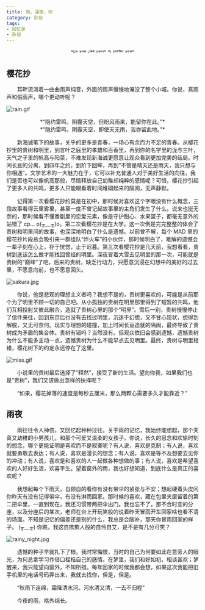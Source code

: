 ```yaml
---
title: 雨，深夜，你
category: 杂记
tags:
- 回忆录
- 杂记
---
```


<center>“ᴰᵒ ʸᵒᵘ ᴸⁱᵏᵉ ᴿᵃⁱⁿ” “ᴵ ᴾʳᵉᶠᵉʳ ʸᵒᵘ”</center>

## 樱花抄
&emsp;&emsp;耳畔流淌着一曲曲雨声纯音，外面的雨声慢慢地淹没了整个小城。你说，真雨声和假雨声，哪个更动听呢？

![rain.gif](https://i.loli.net/2020/03/26/ns7DCG3hyu61HRY.gif)

<center> *“隐约雷鸣，阴霾天空，但盼风雨来，能留你在此。”*</center>
<center>*“隐约雷鸣，阴霾天空，即使天无雨，我亦留此地。”*</center>

&emsp;&emsp;新海诚笔下的故事，关乎的更多是青春，一场心有余而力不足的青春。从樱花抄里的贵树和明里，到言叶之庭里的孝雄和百香里，再到你的名字里的泷与三叶，天气之子里的帆高与阳菜，不难发现新海诚更愿意让观众看到更加完美的结局。时间长亘的分离，到四年之约，到阶下回眸，再到“不管是晴天还是雨天，我只想与你相遇”。文学艺术的一大魅力在于，它可以补充普通人对于美好生活的向往，我们是否也可以像帆高那般，尽情释放自己幼稚却纯粹的感情呢？可惜，樱花抄引起了更多人的共鸣，更多人只能眼看着时间堆砌起来的隔阂，无声静默。

&emsp;&emsp;记得第一次看樱花抄约莫是在初中，那时候对喜欢这个字眼没有什么概念，三段故事看得云里雾里，甚至一度不曾记起故事里的主角们发生了什么。说来也挺无奈的，那时候看不懂番剧里的恋爱元素，像是守护甜心、水果篮子，都毫无意外的站错了 cp... o(╥﹏╥)o。第二次看樱花抄是在大学，这一次倒是完完整整的体会了贵树和明里间的故事，也深深地明白了什么是遗憾。以前曾不解，每个 MAD 里的樱花抄片段总会吸引来一群组队“炸火车”的小伙伴，那时候明白了，难解的遗憾会一辈子刻在心上，存于恍惚，止于迟暮。第三次看樱花抄是几天前，我想看看，贵树到底该怎么做才能找回曾经的明里。深夜冒着大雪去见明里的那一次，可能就是贵树的“巅峰”了吧，后来的贵树，缺乏行动力，只愿意沉浸在幻想中的美好的过去里，不愿意向前，也不愿意回头。

![sakura.jpg](https://i.loli.net/2020/03/26/N9IBVgh3cDnb6Lf.jpg)

&emsp;&emsp;你说，他是悲观的理想主义者吗？我想不是的，贵树更喜欢的，可能是从前那个为了明里不顾一切的自己吧。从小孤独的贵树在明里那里得到了短暂的共鸣，他们互相投射又彼此融合，造就了贵树心里的那个“明里”。雪后一别，贵树慢慢停止了信件来往，回到东京后也没有去找过明里，沉迷于幻想，又不甘心现状，想得到解脱，又无可奈何。现实与理想的碰撞，加上时间长亘造就的隔阂，最终导致了贵树成为矛盾的集合体。贵树有错吗？当然没有。但观众依旧会感到遗憾，遗憾贵树为什么不能多主动一点，遗憾贵树为什么不能早点去见明里。最终，贵树与明里相错，樱花树下的约定永远停在了这里。

![miss.gif](https://i.loli.net/2020/03/27/o3CU5QkclOYGBSI.gif)

&emsp;&emsp;小说里的贵树最后选择了“释然”，接受了新的生活。望向你我，如果我们也是“贵树”，我们又该做出怎样的抉择呢？

&emsp;&emsp;“如果，樱花掉落的速度是每秒五厘米，那么两颗心需要多久才能靠近？”

## 雨夜
&emsp;&emsp;雨往往令人神伤，又回忆起种种过往。关于雨的记忆，我始终能想起，那个天真又幼稚的小男孩儿，和那个可爱又温柔的女孩子。你说，长久的思念和欢愉时刻的想念，哪个更能证明是喜欢而不是寂寞呢？有人说，喜欢是克制；有人说，喜欢就要勇敢去表达；有人说，喜欢是漫长的想念；有人说，喜欢是等不及想要去见你的冲动；有人说，喜欢是和喜欢的人一起做各种想做的事；有人说，喜欢是希望喜欢的人好好生活，欢喜平生。望着窗外的雨，我也好想知道，到底什么是真正的喜欢呢？

&emsp;&emsp;我想起每个下雨天，自顾自的看你有没有带伞的紧张与不安；想起硬着头皮问你昨天有没有记得带伞，有没有淋雨回家。那时候的喜欢，藏在包里夹层留着的第二把伞里，一直到现在，我还习惯带两把伞出门。我也忘不了，那不合时宜的分座，以及分座后的某次，老师在台上开玩笑般的说着昨天冒雨开车回家啥也看不清的场面。不知是记忆的偏差还是别的什么，我总是会脑补，那天你冒雨回家的样子。 (╥﹏╥) 你瞧，我这自欺欺人般的自怜自艾，是不是有几分可笑？

![rainy_night.jpg](https://i.loli.net/2020/03/27/ZaSfCd5RFuGbAOh.jpg)

&emsp;&emsp;遗憾的种子早就扎下了根。我时常悔恨，当时的自己为何要如此在意旁人的眼光，为何总拿学习作借口桎梏自己的感情。在梦里，我们和好如初，相谈甚欢；梦醒来，我只能望向窗外，不知所措。每年回家的时候我都会想，如果这次我能把旧手机里的电话号码弄出来，我就去找你，但是，但是。

&emsp;&emsp;“秋雨下连绵，霜降清水河。河水清又清，一去不归程”

&emsp;&emsp;今夜的雨，格外绵长。